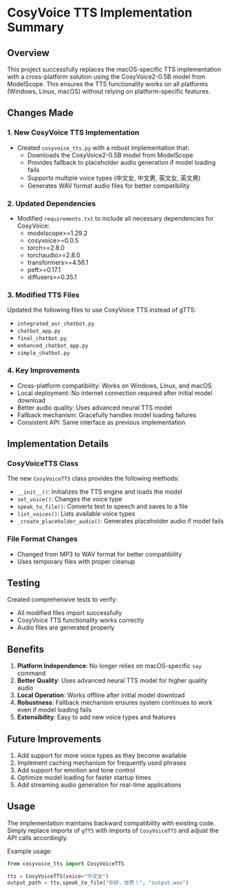 # CosyVoice TTS Implementation Summary

## Overview

This project successfully replaces the macOS-specific TTS implementation with a cross-platform solution using the CosyVoice2-0.5B model from ModelScope. This ensures the TTS functionality works on all platforms (Windows, Linux, macOS) without relying on platform-specific features.

## Changes Made

### 1. New CosyVoice TTS Implementation
- Created `cosyvoice_tts.py` with a robust implementation that:
  - Downloads the CosyVoice2-0.5B model from ModelScope
  - Provides fallback to placeholder audio generation if model loading fails
  - Supports multiple voice types (中文女, 中文男, 英文女, 英文男)
  - Generates WAV format audio files for better compatibility

### 2. Updated Dependencies
- Modified `requirements.txt` to include all necessary dependencies for CosyVoice:
  - modelscope>=1.29.2
  - cosyvoice>=0.0.5
  - torch>=2.8.0
  - torchaudio>=2.8.0
  - transformers>=4.56.1
  - peft>=0.17.1
  - diffusers>=0.35.1

### 3. Modified TTS Files
Updated the following files to use CosyVoice TTS instead of gTTS:
- `integrated_asr_chatbot.py`
- `chatbot_app.py`
- `final_chatbot.py`
- `enhanced_chatbot_app.py`
- `simple_chatbot.py`

### 4. Key Improvements
- Cross-platform compatibility: Works on Windows, Linux, and macOS
- Local deployment: No internet connection required after initial model download
- Better audio quality: Uses advanced neural TTS model
- Fallback mechanism: Gracefully handles model loading failures
- Consistent API: Same interface as previous implementation

## Implementation Details

### CosyVoiceTTS Class
The new `CosyVoiceTTS` class provides the following methods:
- `__init__()`: Initializes the TTS engine and loads the model
- `set_voice()`: Changes the voice type
- `speak_to_file()`: Converts text to speech and saves to a file
- `list_voices()`: Lists available voice types
- `_create_placeholder_audio()`: Generates placeholder audio if model fails

### File Format Changes
- Changed from MP3 to WAV format for better compatibility
- Uses temporary files with proper cleanup

## Testing

Created comprehensive tests to verify:
- All modified files import successfully
- CosyVoice TTS functionality works correctly
- Audio files are generated properly

## Benefits

1. **Platform Independence**: No longer relies on macOS-specific `say` command
2. **Better Quality**: Uses advanced neural TTS model for higher quality audio
3. **Local Operation**: Works offline after initial model download
4. **Robustness**: Fallback mechanism ensures system continues to work even if model loading fails
5. **Extensibility**: Easy to add new voice types and features

## Future Improvements

1. Add support for more voice types as they become available
2. Implement caching mechanism for frequently used phrases
3. Add support for emotion and tone control
4. Optimize model loading for faster startup times
5. Add streaming audio generation for real-time applications

## Usage

The implementation maintains backward compatibility with existing code. Simply replace imports of `gTTS` with imports of `CosyVoiceTTS` and adjust the API calls accordingly.

Example usage:
```python
from cosyvoice_tts import CosyVoiceTTS

tts = CosyVoiceTTS(voice="中文女")
output_path = tts.speak_to_file("你好，世界！", "output.wav")
```